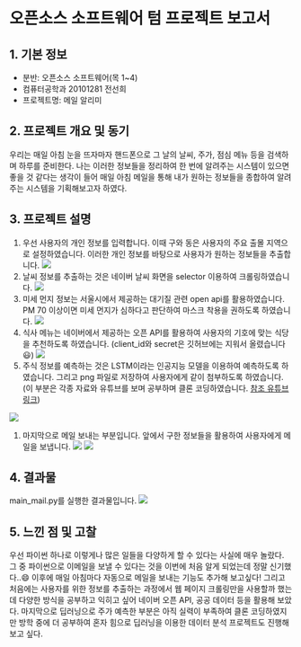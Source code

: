 # 오픈소스 소프트웨어 텀 프로젝트 보고서
## 1. 기본 정보

- 분반: 오픈소스 소프트웨어(목 1~4)
- 컴퓨터공학과 20101281 전선희
- 프로젝트명: 메일 알리미
## 2. 프로젝트 개요 및 동기
 우리는 매일 아침 눈을 뜨자마자 핸드폰으로 그 날의 날씨, 주가, 점심 메뉴 등을 검색하며 하루를 준비한다. 나는 이러한 정보들을 정리하여 한 번에 알려주는 시스템이 있으면 좋을 것 같다는 생각이 들어 매일 아침 메일을 통해 내가 원하는 정보들을 종합하여 알려주는 시스템을 기획해보고자 하였다.
## 3. 프로젝트 설명
1. 우선 사용자의 개인 정보를 입력합니다. 이때 구와 동은 사용자의 주요 출몰 지역으로 설정하였습니다. 이러한 개인 정보를 바탕으로 사용자가 원하는 정보들을 추출합니다.
![](https://images.velog.io/images/funnysunny08/post/3f1e4a6b-e9d4-4faf-99f2-f7bc7a9afb24/info.png)
2. 날씨 정보를 추출하는 것은 네이버 날씨 화면을 selector 이용하여 크롤링하였습니다.
![](https://images.velog.io/images/funnysunny08/post/2d3bea12-9092-446b-9bfa-5c13d28477b0/weather.png)
3. 미세 먼지 정보는 서울시에서 제공하는 대기질 관련 open api를 활용하였습니다. PM 70 이상이면 미세 먼지가 심하다고 판단하여 마스크 착용을 권하도록 하였습니다.
![](https://images.velog.io/images/funnysunny08/post/87dc177d-8672-4240-a45a-7c9c35595838/misae.png)
4. 식사 메뉴는 네이버에서 제공하는 오픈 API를 활용하여 사용자의 기호에 맞는 식당을 추천하도록 하였습니다. (client_id와 secret은 깃허브에는 지워서 올렸습니다😃)
![](https://images.velog.io/images/funnysunny08/post/baceefef-35b7-42b3-b589-b2fa41aafec0/matjip.png)
5. 주식 정보를 예측하는 것은 LSTM이라는 인공지능 모델을 이용하여 예측하도록 하였습니다. 그리고 png 파일로 저장하여 사용자에게 같이 첨부하도록 하였습니다.
(이 부분은 각종 자료와 유튜브를 보며 공부하며 클론 코딩하였습니다. [참조 유튜브링크](https://www.youtube.com/watch?v=sG_WeGbZ9A4))

![](C:\전선희\서울과기대\2학년2학기\오픈소스소프트웨어\oss_morning\project\savefig_gs.png)

1. 마지막으로 메일 보내는 부분입니다. 앞에서 구한 정보들을 활용하여 사용자에게 메일을 보냅니다. 
  ![](https://images.velog.io/images/funnysunny08/post/bfd43c50-ba09-4a32-a937-890c4e359e34/mail1.png)
  ![](https://images.velog.io/images/funnysunny08/post/f7ab8a3e-ab9c-4330-a4a1-ea91250eb490/mail2.png)

## 4. 결과물
main_mail.py를 실행한 결과물입니다.
![](https://images.velog.io/images/funnysunny08/post/eb57c8d4-6056-4fe0-9121-47d9b9c4ce09/result_mail.png)


## 5. 느낀 점 및 고찰
 우선 파이썬 하나로 이렇게나 많은 일들을 다양하게 할 수 있다는 사실에 매우 놀랐다. 그 중 파이썬으로 이메일을 보낼 수 있다는 것을 이번에 처음 알게 되었는데 정말 신기했다..😄 이후에 매일 아침마다 자동으로 메일을 보내는 기능도 추가해 보고싶다! 그리고 처음에는 사용자를 위한 정보를 추출하는 과정에서 웹 페이지 크롤링만을 사용할까 했는데 다양한 방식을 공부하고 익히고 싶어 네이버 오픈 API, 공공 데이터 등을 활용해 보았다. 마지막으로 딥러닝으로 주가 예측한 부분은 아직 실력이 부족하여 클론 코딩하였지만 방학 중에 더 공부하여 혼자 힘으로 딥러닝을 이용한 데이터 분석 프로젝트도 진행해보고 싶다. 